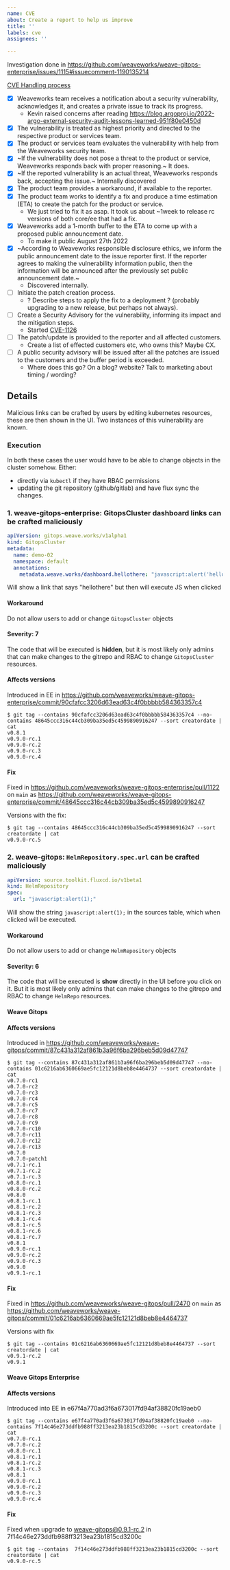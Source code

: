 ```yaml
---
name: CVE
about: Create a report to help us improve
title: ''
labels: cve
assignees: ''

---
```

Investigation done in https://github.com/weaveworks/weave-gitops-enterprise/issues/1115#issuecomment-1190135214

[CVE Handling process
](https://docs.google.com/document/d/15vsta8H4gXQkpSjRVTQH1o3KrwgOY5H4c8ydNgrHt-I/edit)

- [x] Weaveworks team receives a notification about a security vulnerability, acknowledges it, and creates a private issue to track its progress.
    - Kevin raised concerns after reading https://blog.argoproj.io/2022-argo-external-security-audit-lessons-learned-951f80e0450d
- [x] The vulnerability is treated as highest priority and directed to the respective product or services team.
- [x] The product or services team evaluates the vulnerability with help from the Weaveworks security team.
- [x] ~If the vulnerability does not pose a threat to the product or service, Weaveworks responds back with proper reasoning.~ It does.
- [x] ~If the reported vulnerability is an actual threat, Weaveworks responds back, accepting the issue.~ Internally discovered
- [x] The product team provides a workaround, if available to the reporter.
- [x] The product team works to identify a fix and produce a time estimation (ETA) to create the patch for the product or service.
    - We just tried to fix it as asap. It took us about ~1week to release rc versions of both core/ee that had a fix.
- [x] Weaveworks add a 1-month buffer to the ETA to come up with a proposed public announcement date.
    - To make it public August 27th 2022
- [x] ~According to Weaveworks responsible disclosure ethics, we inform the public announcement date to the issue reporter first. If the reporter agrees to making the vulnerability information public, then the information will be announced after the previously set public announcement date.~
    - Discovered internally.
- [ ] Initiate the patch creation process.
    - ? Describe steps to apply the fix to a deployment ? (probably upgrading to a new release, but perhaps not always).
- [ ] Create a Security Advisory for the vulnerability, informing its impact and the mitigation steps.
    - Started [CVE-1126](https://docs.google.com/document/d/1rXGLZKXus9DnmToMBiDZ7sTMkG-luW9AutLLoffrwjQ)
- [ ] The patch/update is provided to the reporter and all affected customers.
    - Create a list of effected customers etc, who owns this? Maybe CX.
- [ ] A public security advisory will be issued after all the patches are issued to the customers and the buffer period is exceeded.
    - Where does this go? On a blog? website? Talk to marketing about timing / wording?

## Details

Malicious links can be crafted by users by editing kubernetes resources, these are then shown in the UI. Two instances of this vulnerability are known.

### Execution

In both these cases the user would have to be able to change objects in the cluster somehow. Either:
- directly via `kubectl` if they have RBAC permissions
- updating the git repository (github/gitlab) and have flux sync the changes.

### 1. weave-gitops-enterprise: GitopsCluster dashboard links can be crafted maliciously

```yaml
apiVersion: gitops.weave.works/v1alpha1
kind: GitopsCluster
metadata:
  name: demo-02
  namespace: default
  annotations:
    metadata.weave.works/dashboard.hellothere: "javascript:alert('hello there ' + window.localStorage.getItem('name'));"
```

Will show a link that says "hellothere" but then will execute JS when clicked

#### Workaround

Do not allow users to add or change `GitopsCluster` objects

#### Severity: 7

The code that will be executed is **hidden**, but it is most likely only admins that can make changes to the gitrepo and RBAC to change `GitopsCluster` resources.


#### Affects versions

Introduced in EE in https://github.com/weaveworks/weave-gitops-enterprise/commit/90cfafcc3206d63ead63c4f0bbbbb584363357c4

```
$ git tag --contains 90cfafcc3206d63ead63c4f0bbbbb584363357c4 --no-contains 48645ccc316c44cb309ba35ed5c4599890916247 --sort creatordate | cat
v0.8.1
v0.9.0-rc.1
v0.9.0-rc.2
v0.9.0-rc.3
v0.9.0-rc.4
```

#### Fix

Fixed in https://github.com/weaveworks/weave-gitops-enterprise/pull/1122 on `main` as https://github.com/weaveworks/weave-gitops-enterprise/commit/48645ccc316c44cb309ba35ed5c4599890916247

Versions with the fix:

```
$ git tag --contains 48645ccc316c44cb309ba35ed5c4599890916247 --sort creatordate | cat
v0.9.0-rc.5
```

### 2. weave-gitops: `HelmRepository.spec.url` can be crafted maliciously

```yaml
apiVersion: source.toolkit.fluxcd.io/v1beta1
kind: HelmRepository
spec:
  url: "javascript:alert(1);"
```

Will show the string `javascript:alert(1);` in the sources table, which when clicked will be executed.

#### Workaround

Do not allow users to add or change `HelmRepository` objects

#### Severity: 6

The code that will be executed is **show** directly in the UI before you click on it. But it is most likely only admins that can make changes to the gitrepo and RBAC to change `HelmRepo` resources.

#### Weave Gitops

#### Affects versions

Introduced in https://github.com/weaveworks/weave-gitops/commit/87c431a312af861b3a96f6ba296beb5d09d47747

```
$ git tag --contains 87c431a312af861b3a96f6ba296beb5d09d47747 --no-contains 01c6216ab6360669ae5fc12121d8beb8e4464737 --sort creatordate | cat
v0.7.0-rc1
v0.7.0-rc2
v0.7.0-rc3
v0.7.0-rc4
v0.7.0-rc5
v0.7.0-rc7
v0.7.0-rc8
v0.7.0-rc9
v0.7.0-rc10
v0.7.0-rc11
v0.7.0-rc12
v0.7.0-rc13
v0.7.0
v0.7.0-patch1
v0.7.1-rc.1
v0.7.1-rc.2
v0.7.1-rc.3
v0.8.0-rc.1
v0.8.0-rc.2
v0.8.0
v0.8.1-rc.1
v0.8.1-rc.2
v0.8.1-rc.3
v0.8.1-rc.4
v0.8.1-rc.5
v0.8.1-rc.6
v0.8.1-rc.7
v0.8.1
v0.9.0-rc.1
v0.9.0-rc.2
v0.9.0-rc.3
v0.9.0
v0.9.1-rc.1
```

#### Fix

Fixed in https://github.com/weaveworks/weave-gitops/pull/2470 on `main` as https://github.com/weaveworks/weave-gitops/commit/01c6216ab6360669ae5fc12121d8beb8e4464737

Versions with fix

```
$ git tag --contains 01c6216ab6360669ae5fc12121d8beb8e4464737 --sort creatordate | cat
v0.9.1-rc.2
v0.9.1
```

#### Weave Gitops Enterprise

#### Affects versions

Introduced into EE in e67f4a770ad3f6a673017fd94af38820fc19aeb0

```
$ git tag --contains e67f4a770ad3f6a673017fd94af38820fc19aeb0 --no-contains 7f14c46e273ddfb988ff3213ea23b1815cd3200c --sort creatordate | cat
v0.7.0-rc.1
v0.7.0-rc.2
v0.8.0-rc.1
v0.8.1-rc.1
v0.8.1-rc.2
v0.8.1-rc.3
v0.8.1
v0.9.0-rc.1
v0.9.0-rc.2
v0.9.0-rc.3
v0.9.0-rc.4
```

#### Fix

Fixed when upgrade to weave-gitops@0.9.1-rc.2 in 7f14c46e273ddfb988ff3213ea23b1815cd3200c

```
$ git tag --contains  7f14c46e273ddfb988ff3213ea23b1815cd3200c --sort creatordate | cat
v0.9.0-rc.5
```

